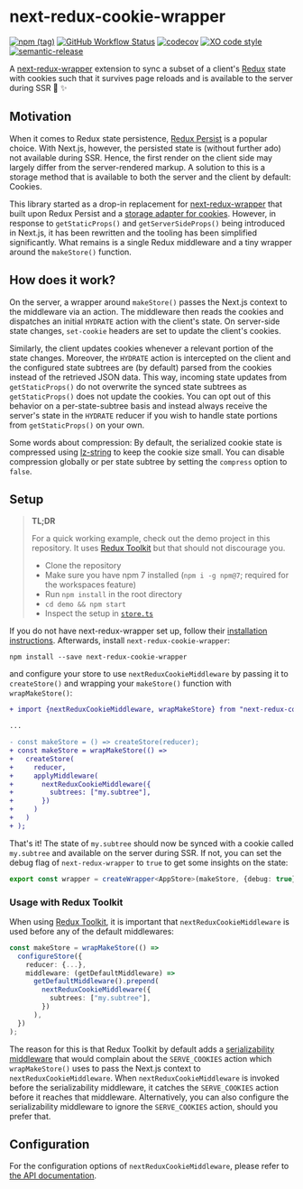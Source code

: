 # next-redux-cookie-wrapper

[![npm (tag)](https://img.shields.io/npm/v/next-redux-cookie-wrapper/latest)](https://www.npmjs.com/package/next-redux-cookie-wrapper)
[![GitHub Workflow Status](https://img.shields.io/github/workflow/status/bjoluc/next-redux-cookie-wrapper/build)](https://github.com/bjoluc/next-redux-cookie-wrapper/actions)
[![codecov](https://codecov.io/gh/bjoluc/next-redux-cookie-wrapper/branch/master/graph/badge.svg)](https://codecov.io/gh/bjoluc/next-redux-cookie-wrapper)
[![XO code style](https://img.shields.io/badge/code_style-XO-5ed9c7.svg)](https://github.com/xojs/xo)
[![semantic-release](https://img.shields.io/badge/%20%20%F0%9F%93%A6%F0%9F%9A%80-semantic--release-e10079.svg)](https://github.com/semantic-release/semantic-release)

A [next-redux-wrapper](https://github.com/kirill-konshin/next-redux-wrapper/) extension to sync a subset of a client's [Redux](https://redux.js.org/) state with cookies such that it survives page reloads and is available to the server during SSR :cookie: :sparkles:

## Motivation

When it comes to Redux state persistence, [Redux Persist](https://github.com/rt2zz/redux-persist) is a popular choice.
With Next.js, however, the persisted state is (without further ado) not available during SSR.
Hence, the first render on the client side may largely differ from the server-rendered markup.
A solution to this is a storage method that is available to both the server and the client by default: Cookies.

This library started as a drop-in replacement for [next-redux-wrapper](https://github.com/kirill-konshin/next-redux-wrapper/) that built upon Redux Persist and a [storage adapter for cookies](https://github.com/abersager/redux-persist-cookie-storage).
However, in response to `getStaticProps()` and `getServerSideProps()` being introduced in Next.js, it has been rewritten and the tooling has been simplified significantly.
What remains is a single Redux middleware and a tiny wrapper around the `makeStore()` function.

## How does it work?

On the server, a wrapper around `makeStore()` passes the Next.js context to the middleware via an action.
The middleware then reads the cookies and dispatches an initial `HYDRATE` action with the client's state.
On server-side state changes, `set-cookie` headers are set to update the client's cookies.

Similarly, the client updates cookies whenever a relevant portion of the state changes.
Moreover, the `HYDRATE` action is intercepted on the client and the configured state subtrees are (by default) parsed from the cookies instead of the retrieved JSON data.
This way, incoming state updates from `getStaticProps()` do not overwrite the synced state subtrees as `getStaticProps()` does not update the cookies.
You can opt out of this behavior on a per-state-subtree basis and instead always receive the server's state in the `HYDRATE` reducer if you wish to handle state portions from `getStaticProps()` on your own.

Some words about compression:
By default, the serialized cookie state is compressed using [lz-string](https://github.com/pieroxy/lz-string) to keep the cookie size small.
You can disable compression globally or per state subtree by setting the `compress` option to `false`.

## Setup

> **TL;DR**
>
> For a quick working example, check out the demo project in this repository.
> It uses [Redux Toolkit](https://redux-toolkit.js.org/) but that should not discourage you.
>  * Clone the repository
>  * Make sure you have npm 7 installed (`npm i -g npm@7`; required for the workspaces feature)
>  * Run `npm install` in the root directory
>  * `cd demo && npm start`
>  * Inspect the setup in [`store.ts`](https://github.com/bjoluc/next-redux-cookie-wrapper/tree/main/demo/store.ts)

If you do not have next-redux-wrapper set up, follow their [installation instructions](https://github.com/kirill-konshin/next-redux-wrapper/#installation).
Afterwards, install `next-redux-cookie-wrapper`:
```
npm install --save next-redux-cookie-wrapper
```

and configure your store to use `nextReduxCookieMiddleware` by passing it to `createStore()` and wrapping your `makeStore()` function with `wrapMakeStore()`:

```diff
+ import {nextReduxCookieMiddleware, wrapMakeStore} from "next-redux-cookie-wrapper";

...

- const makeStore = () => createStore(reducer);
+ const makeStore = wrapMakeStore(() =>
+   createStore(
+     reducer,
+     applyMiddleware(
+       nextReduxCookieMiddleware({
+         subtrees: ["my.subtree"],
+       })
+     )
+   )
+ );
```

That's it! The state of `my.subtree` should now be synced with a cookie called `my.subtree` and available on the server during SSR.
If not, you can set the debug flag of `next-redux-wrapper` to `true` to get some insights on the state:

```ts
export const wrapper = createWrapper<AppStore>(makeStore, {debug: true});
```

### Usage with Redux Toolkit

When using [Redux Toolkit](https://redux-toolkit.js.org/), it is important that `nextReduxCookieMiddleware` is used before any of the default middlewares:

```ts
const makeStore = wrapMakeStore(() =>
  configureStore({
    reducer: {...},
    middleware: (getDefaultMiddleware) =>
      getDefaultMiddleware().prepend(
        nextReduxCookieMiddleware({
          subtrees: ["my.subtree"],
        })
      ),
  })
);
```

The reason for this is that Redux Toolkit by default adds a [serializability middleware](https://redux-toolkit.js.org/api/serializabilityMiddleware) that would complain about the `SERVE_COOKIES` action which `wrapMakeStore()` uses to pass the Next.js context to `nextReduxCookieMiddleware`.
When `nextReduxCookieMiddleware` is invoked before the serializability middleware, it catches the `SERVE_COOKIES` action before it reaches that middleware.
Alternatively, you can also configure the serializability middleware to ignore the `SERVE_COOKIES` action, should you prefer that.

## Configuration

For the configuration options of `nextReduxCookieMiddleware`, please refer to [the API documentation](https://next-redux-cookie-wrapper.js.org/interfaces/NextReduxCookieMiddlewareConfig.html).
